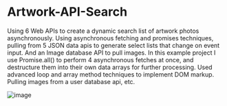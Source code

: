 # Artwork-API-Search
Using 6 Web APIs to create a dynamic search list of artwork photos asynchronously. 
Using asynchronous fetching and promises techniques, pulling from 5 JSON data apis to generate select lists that change on event input. And an Image database API to pull images.
In this example project I use Promise.all() to perform 4 asynchronous fetches at once, and destructure them into their own data arrays for further processing.
Used advanced loop and array method techniques to implement DOM markup.
Pulling images from a user database api, etc.

![image](https://github.com/briendeau/Artwork-API-Search/assets/62812999/642445a6-4187-4ffd-8848-4d63a970e760)

